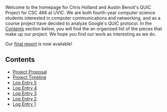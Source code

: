 Welcome to the homepage for Chris Holland and Austin Benoit's QUIC Project for CSC 466 at UVIC.  We are both fourth-year computer science students interested in computer communications and networking, and as a course project have decided to analyze Google's QUIC protocol. In the [Contents](#contents) section below, you will find the an organized list of the pieces that make up our project. We hope you find our work as interesting as we do.

Our [final report](https://github.com/ChrisAHolland/QUIC_Project/blob/master/QUIC_Report.pdf) is now available!

## Contents <a name="contents"></a>
* [Project Proposal](proposal.md)  
* [Project Timeline](logbook.md)
* [Log Entry 5](logs/log5.md)
* [Log Entry 4](logs/log4.md)
* [Log Entry 3](logs/log3.md)
* [Log Entry 2](logs/log2.md)
* [Log Entry 1](logs/log1.md)
